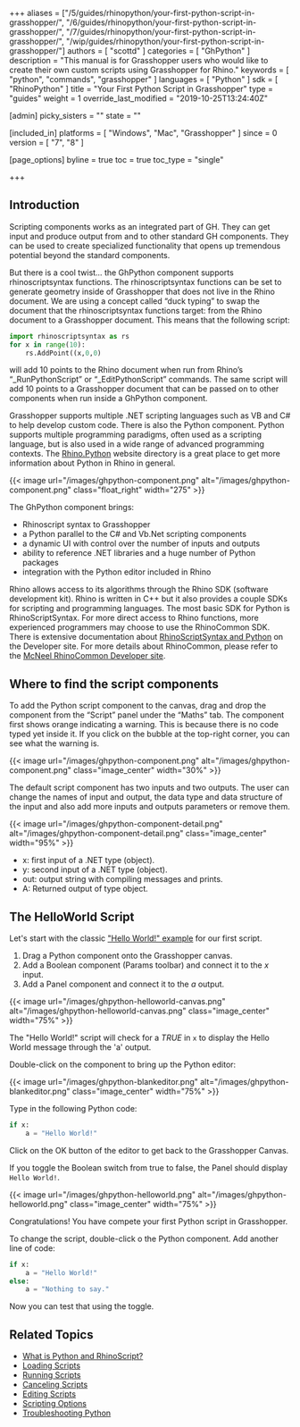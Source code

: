 +++
aliases = ["/5/guides/rhinopython/your-first-python-script-in-grasshopper/", "/6/guides/rhinopython/your-first-python-script-in-grasshopper/", "/7/guides/rhinopython/your-first-python-script-in-grasshopper/", "/wip/guides/rhinopython/your-first-python-script-in-grasshopper/"]
authors = [ "scottd" ]
categories = [ "GhPython" ]
description = "This manual is for Grasshopper users who would like to create their own custom scripts using Grasshopper for Rhino."
keywords = [ "python", "commands", "grasshopper" ]
languages = [ "Python" ]
sdk = [ "RhinoPython" ]
title = "Your First Python Script in Grasshopper"
type = "guides"
weight = 1
override_last_modified = "2019-10-25T13:24:40Z"

[admin]
picky_sisters = ""
state = ""

[included_in]
platforms = [ "Windows", "Mac", "Grasshopper" ]
since = 0
version = [  "7", "8" ]

[page_options]
byline = true
toc = true
toc_type = "single"

+++

## Introduction

Scripting components works as an integrated part of GH. They can get input and produce output from and to other standard GH components. They can be used to create specialized functionality that opens up tremendous potential beyond the standard components.

But there is a cool twist… the GhPython component supports rhinoscriptsyntax functions. The rhinoscriptsyntax functions can be set to generate geometry inside of Grasshopper that does not live in the Rhino document. We are using a concept called “duck typing” to swap the document that the rhinoscriptsyntax functions target: from the Rhino document to a Grasshopper document. This means that the following script:

```python
import rhinoscriptsyntax as rs
for x in range(10):
    rs.AddPoint((x,0,0)
```

will add 10 points to the Rhino document when run from Rhino’s “_RunPythonScript” or “_EditPythonScript” commands. The same script will add 10 points to a Grasshopper document that can be passed on to other components when run inside a GhPython component.

Grasshopper supports multiple .NET scripting languages such as VB and C# to help develop custom code. There is also the Python component. Python supports multiple programming paradigms, often used as a scripting language, but is also used in a wide range of advanced programming contexts. The [Rhino.Python](http://developer.rhino3d.com/guides/rhinopython/) website directory is a great place to get more information about Python in Rhino in general.

{{< image url="/images/ghpython-component.png" alt="/images/ghpython-component.png" class="float_right" width="275" >}}

The GhPython component brings:

- Rhinoscript syntax to Grasshopper
- a Python parallel to the C# and Vb.Net scripting components
- a dynamic UI with control over the number of inputs and outputs
- ability to reference .NET libraries and a huge number of Python packages
- integration with the Python editor included in Rhino



Rhino allows access to its algorithms through the Rhino SDK (software development kit). Rhino is written in C++ but it also provides a couple SDKs for scripting and programming languages.  The most basic SDK for Python is RhinoScriptSyntax. For more direct access to Rhino functions, more experienced programmers may choose to use the RhinoCommon SDK. There is extensive documentation about [RhinoScriptSyntax and Python](http://developer.rhino3d.com/guides/rhinopython/) on the Developer site. For more details about RhinoCommon, please refer to the [McNeel RhinoCommon Developer site](http://developer.rhino3d.com/guides/rhinocommon).


## Where to find the script components

To add the Python script component to the canvas, drag and drop the component from the “Script” panel under the “Maths” tab. The component first shows orange indicating a warning. This is because there is no code typed yet inside it. If you click on the bubble at the top-right corner, you can see what the warning is.

{{< image url="/images/ghpython-component.png" alt="/images/ghpython-component.png" class="image_center" width="30%" >}}

The default script component has two inputs and two outputs. The user can change the names of input and output, the data type and data structure of the input and also add more inputs and outputs parameters or remove them.


{{< image url="/images/ghpython-component-detail.png" alt="/images/ghpython-component-detail.png" class="image_center" width="95%" >}}

- x: first input of a .NET type (object).
- y: second input of a .NET type (object).
- out: output string with compiling messages and prints.
- A: Returned output of type object.


## The HelloWorld Script

Let's start with the classic ["Hello World!" example](https://en.wikipedia.org/wiki/%22Hello,_World!%22_program) for our first script.

1. Drag a Python component onto the Grasshopper canvas.
2. Add a Boolean component (Params toolbar) and connect it to the *x* input.
3. Add a Panel component and connect it to the *a* output.

{{< image url="/images/ghpython-helloworld-canvas.png" alt="/images/ghpython-helloworld-canvas.png" class="image_center" width="75%" >}}

The "Hello World!" script will check for a *TRUE* in `x` to display the Hello World message through the 'a' output.

Double-click on the component to bring up the Python editor:

{{< image url="/images/ghpython-blankeditor.png" alt="/images/ghpython-blankeditor.png" class="image_center" width="75%" >}}

Type in the following Python code:

```python
if x:
    a = "Hello World!"
```

Click on the OK button of the editor to get back to the Grasshopper Canvas.

If you toggle the Boolean switch from true to false, the Panel should display `Hello World!`.

{{< image url="/images/ghpython-helloworld.png" alt="/images/ghpython-helloworld.png" class="image_center" width="75%" >}}

Congratulations!  You have compete your first Python script in Grasshopper.

To change the script, double-click o the Python component. Add another line of code:

```python
if x:
    a = "Hello World!"
else:
    a = "Nothing to say."
```

Now you can test that using the toggle.

## Related Topics

- [What is Python and RhinoScript?](/guides/rhinopython/what-is-rhinopython)
- [Loading Scripts](/guides/rhinopython/python-running-scripts)
- [Running Scripts](/guides/rhinopython/python-running-scripts)
- [Canceling Scripts](/guides/rhinopython/python-canceling-scripts)
- [Editing Scripts](/guides/rhinopython/python-editing-scripts)
- [Scripting Options](/guides/rhinopython/python-scripting-options)
- [Troubleshooting Python](/guides/rhinopython/python-troubleshooting-install)
